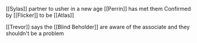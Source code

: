 [[Sylas]] partner to usher in a new age 
[[Perrin]] has met them
Confirmed by [[Flicker]] to be [[Atlas]]

[[Trevor]] says the [[Blind Beholder]] are aware of the associate and they shouldn't be a problem
